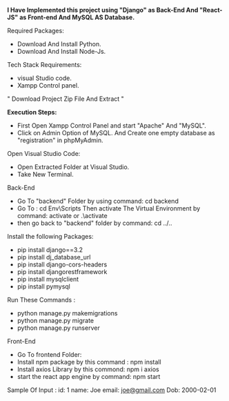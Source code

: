 **I Have Implemented this project using "Django" as Back-End And "React-JS" as Front-end And MySQL AS Database.**
 
Required Packages:
* Download And Install Python.
* Download And Install Node-Js.



Tech Stack Requirements:
* visual Studio code.
* Xampp Control panel.



" Download Project Zip File And Extract " 




**Execution Steps:** 

* First Open Xampp Control Panel and start "Apache" And "MySQL".
* Click on Admin Option of MySQL. And Create one empty database as "registration" in phpMyAdmin.

Open Visual Studio Code: 
* Open Extracted Folder at Visual Studio.
* Take New Terminal.

Back-End
*  Go To "backend" Folder by using command: cd backend
*  Go To : cd Env\Scripts   Then activate The Virtual Environment by command: activate or .\activate
*  then go back to "backend" folder by command: cd ../.. 

Install the following Packages:

*  pip install django==3.2
*  pip install dj_database_url
*  pip install django-cors-headers
*  pip install djangorestframework
*  pip install mysqlclient
*  pip install pymysql

Run These Commands :  

*  python manage.py makemigrations
*  python manage.py  migrate
*  python manage.py runserver


Front-End
*  Go To frontend Folder:  
*  Install npm package by this command : npm install
*  Install axios Library by this commond: npm i axios
*  start the react app engine by command: npm start
  


Sample Of Input :
id: 1
name: Joe
email: joe@gmail.com
Dob: 2000-02-01
